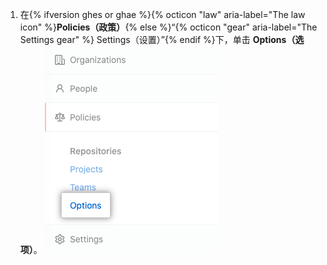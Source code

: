 1. 在{% ifversion ghes or ghae %}{% octicon "law" aria-label="The law icon" %}**Policies（政策）**{% else %}“{% octicon "gear" aria-label="The Settings gear" %} Settings（设置）”{% endif %}下，单击 **Options（选项）**。 ![企业帐户设置侧边栏中的 Options（选项）选项卡](/assets/images/enterprise/business-accounts/settings-options-tab.png)
